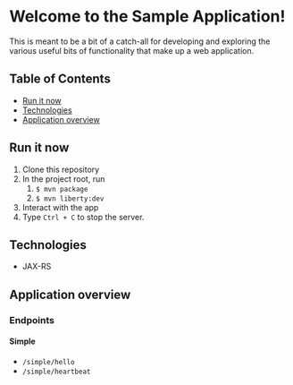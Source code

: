 # Welcome to the Sample Application!

This is meant to be a bit of a catch-all for developing and exploring the various useful bits of functionality that make up a web application.

## Table of Contents

- [Run it now](#run-it-now)
- [Technologies](#technologies)
- [Application overview](#application-overview)

## Run it now

1. Clone this repository
1. In the project root, run
    1. `$ mvn package`
    1. `$ mvn liberty:dev`
1. Interact with the app
1. Type `Ctrl + C` to stop the server.

## Technologies

- JAX-RS

## Application overview

### Endpoints

#### Simple

- `/simple/hello`
- `/simple/heartbeat`
